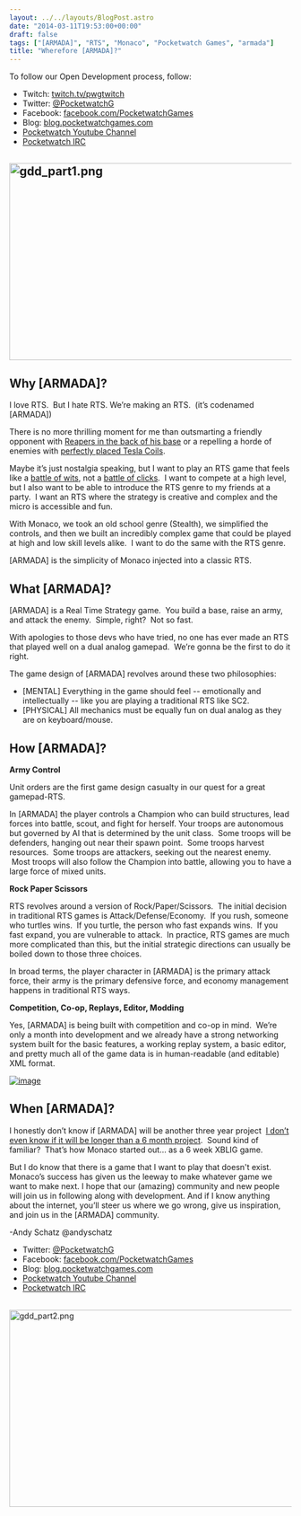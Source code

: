 ```yaml
---
layout: ../../layouts/BlogPost.astro
date: "2014-03-11T19:53:00+00:00"
draft: false
tags: ["[ARMADA]", "RTS", "Monaco", "Pocketwatch Games", "armada"]
title: "Wherefore [ARMADA]?"
---
```


<p>To follow our Open Development process, follow:</p>
<ul>
<li>Twitch:&nbsp;<a href="http://www.twitch.tv/pwgtwitch">twitch.tv/pwgtwitch</a></li>
<li>Twitter:&nbsp;<a href="twitter.com/PocketwatchG">@PocketwatchG</a></li>
<li>Facebook:&nbsp;<a href="facebook.com/PocketwatchGames">facebook.com/PocketwatchGames</a></li>
<li>Blog:&nbsp;<a href="blog.pocketwatchgames.com">blog.pocketwatchgames.com</a></li>
<li><a href="http://www.youtube.com/user/officialpwg">Pocketwatch Youtube Channel</a></li>
<li><a href="http://www.pocketwatchgames.com/chat.html">Pocketwatch&nbsp;IRC</a></li>
</ul>
<h2><img alt="gdd_part1.png" height="351px;" src="https://lh5.googleusercontent.com/2ZEj0BHUVRIYYuUyGYWNhDDoUVLnXWID1dU8LlcdLJyAseEJBCFOTi6P85UTMNhiLQUox1y19L9K2z3RHdMKdAscTpNRGJCY0WhHRLwvTRekkJrkJJGAdy4OXzAHxA" width="624px;" /></h2>
<h2>Why [ARMADA]?</h2>
<p><span>I love RTS. &nbsp;But I hate RTS. We&rsquo;re making an RTS. &nbsp;(it&rsquo;s codenamed [ARMADA])</span></p>
<p><span>There is no more thrilling moment for me than outsmarting a friendly opponent with <a href="http://youtu.be/qEboYZ44_IQ?t=2m47s">Reapers in the back of his base</a> or a repelling a horde of enemies with <a href="http://www.youtube.com/watch?v=dOpBPXLsNrs">perfectly placed Tesla Coils</a><span>.</span></span></p>
<p>Maybe it&rsquo;s just nostalgia speaking, but I want to play an RTS game that feels like a <a href="http://youtu.be/Bzrap8Vtyq8?t=7s">battle of wits</a>, not a <a href="http://orteil.dashnet.org/cookieclicker/">battle of clicks</a>. &nbsp;I want to compete at a high level, but I also want to be able to introduce the RTS genre to my friends at a party. &nbsp;I want an RTS where the strategy is creative and complex and the micro is accessible and fun.</p>
<p><span>With Monaco, we took an old school genre (Stealth), we simplified the controls, and then we built an incredibly complex game that could be played at high and low skill levels alike. &nbsp;I want to do the same with the RTS genre.</span></p>
<p><span>[ARMADA] is the simplicity of Monaco injected into a classic RTS.</span></p>
<p></p>
<h2><span>What [ARMADA]?</span></h2>
<p><span>[ARMADA] is a Real Time Strategy game. &nbsp;You build a base, raise an army, and attack the enemy. &nbsp;Simple, right? &nbsp;Not so fast.</span></p>
<p><span>With apologies to those devs who have tried, no one has ever made an RTS that played well on a dual analog gamepad. &nbsp;We&rsquo;re gonna be the first to do it right.</span></p>
<p><span>The game design of [ARMADA] revolves around these two philosophies:</span></p>
<ul>
<li><span>[MENTAL] Everything in the game should feel -- emotionally and intellectually -- like you are playing a traditional RTS like SC2.</span></li>
<li><span>[PHYSICAL] All mechanics must be equally fun on dual analog as they are on keyboard/mouse.</span></li>
</ul>
<p></p>
<h2><span>How [ARMADA]?</span></h2>
<p><strong>Army Control</strong></p>
<p><span>Unit orders are the first game design casualty in our quest for a great gamepad-RTS.</span></p>
<p><span>In [ARMADA] the player controls a Champion who can build structures, lead forces into battle, scout, and fight for herself. Your troops are autonomous but governed by AI that is determined by the unit class. &nbsp;Some troops will be defenders, hanging out near their spawn point. &nbsp;Some troops harvest resources. &nbsp;Some troops are attackers, seeking out the nearest enemy. &nbsp;Most troops will also follow the Champion into battle, allowing you to have a large force of mixed units.</span></p>
<p><strong>Rock Paper Scissors</strong></p>
<p><span>RTS revolves around a version of Rock/Paper/Scissors. &nbsp;The initial decision in traditional RTS games is Attack/Defense/Economy. &nbsp;If you rush, someone who turtles wins. &nbsp;If you turtle, the person who fast expands wins. &nbsp;If you fast expand, you are vulnerable to attack. &nbsp;In practice, RTS games are much more complicated than this, but the initial strategic directions can usually be boiled down to those three choices.</span></p>
<p><span>In broad terms, the player character in [ARMADA] is the primary attack force, their army is the primary defensive force, and economy management happens in traditional RTS ways.</span></p>
<p><strong>Competition, Co-op, Replays, Editor, Modding</strong></p>
<p><span>Yes, [ARMADA] is being built with competition and co-op in mind. &nbsp;We&rsquo;re only a month into development and we already have a strong networking system built for the basic features, a working replay system, a basic editor, and pretty much all of the game data is in human-readable (and editable) XML format.</span></p>
<p><a href="http://pocketwatchgames.com/presskit/armada/images/2014_03_11_Prototype.png"><span><span><img alt="image" src="/img/2014-03-11-wherefore-armada\491b116a861e21bd9a527a64ff3eb5487fc7113b11c604c82d6b3456805cb006.png" /></span></span></a></p>
<p></p>
<h2><span>When [ARMADA]?</span></h2>
<p><span>I honestly don&rsquo;t know if [ARMADA] will be another three year project&nbsp;&nbsp;<a href="http://www.dukenukemforever.com/full/us/#?age_gate">I don&rsquo;t even know if it will be longer than a 6 month project</a>. &nbsp;Sound kind of familiar? &nbsp;That&rsquo;s how Monaco started out&hellip; as a 6 week XBLIG game.</span></p>
<p><span>But I do know that there is a game that I want to play that doesn't exist. Monaco&rsquo;s success has given us the leeway to make whatever game we want to make next. I hope that our (amazing) community and new people will join us in following along with development. And if I know anything about the internet, you&rsquo;ll steer us where we go wrong, give us inspiration, and join us in the [ARMADA] community.</span></p>
<p></p>
<p>-Andy Schatz @andyschatz</p>
<p></p>
<ul>
<li>Twitter: <a href="twitter.com/PocketwatchG">@PocketwatchG</a></li>
<li>Facebook: <a href="facebook.com/PocketwatchGames">facebook.com/PocketwatchGames</a></li>
<li>Blog: <a href="blog.pocketwatchgames.com">blog.pocketwatchgames.com</a></li>
<li><a href="http://www.youtube.com/user/officialpwg"><span>Pocketwatch Youtube Channel</span></a></li>
<li><span><a href="http://webchat.freenode.net/?channels=pocketwatchgames">Pocketwatch&nbsp;IRC</a></span></li>
</ul>
<p><span id="docs-internal-guid-ca6f3811-ae77-2820-bc29-afd2181108e7"><br /><span></span><img alt="gdd_part2.png" height="351px;" src="https://lh4.googleusercontent.com/iDXU8d93ZY3SmnL4ZimIcjWCjGypJbkKKP6w-tD6gK27AnjqkDMhPN6emszLiHcKKnIKI-b2k5hWiUi3VgyuvGfeYXXVQPVSu6qSFuVyvJiPnI0ummJeHR53Sv9XsA" width="624px;" /><span></span></span></p>
